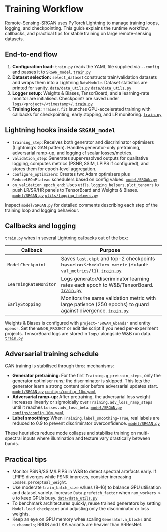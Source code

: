 # Training Workflow

Remote-Sensing-SRGAN uses PyTorch Lightning to manage training loops, logging, and checkpointing. This guide explains the runtime workflow, callbacks, and practical tips for stable training on large remote-sensing datasets.

## End-to-end flow

1. **Configuration load:** `train.py` reads the YAML file supplied via `--config` and passes it to `SRGAN_model`. [`train.py`](https://github.com/ESAOpenSR/Remote-Sensing-SRGAN/blob/main/train.py#L19-L47)
2. **Dataset selection:** `select_dataset` constructs train/validation datasets and wraps them into a Lightning `DataModule`. Dataset statistics are printed for sanity. [`data/data_utils.py`](https://github.com/ESAOpenSR/Remote-Sensing-SRGAN/blob/main/data/data_utils.py#L1-L95) [`data/data_utils.py`](https://github.com/ESAOpenSR/Remote-Sensing-SRGAN/blob/main/data/data_utils.py#L121-L140)
3. **Logger setup:** Weights & Biases, TensorBoard, and a learning-rate monitor are initialised. Checkpoints are saved under `logs/<project>/<timestamp>/`. [`train.py`](https://github.com/ESAOpenSR/Remote-Sensing-SRGAN/blob/main/train.py#L59-L93)
4. **Training loop:** `Trainer.fit` launches GPU-accelerated training with callbacks for checkpointing, early stopping, and LR monitoring. [`train.py`](https://github.com/ESAOpenSR/Remote-Sensing-SRGAN/blob/main/train.py#L69-L96)

## Lightning hooks inside `SRGAN_model`

* `training_step`: Receives both generator and discriminator optimisers (Lightning’s GAN pattern). Handles generator-only pretraining, adversarial ramp-up, and logging of scalar losses/metrics.
* `validation_step`: Generates super-resolved outputs for qualitative logging, computes metrics (PSNR, SSIM, LPIPS if configured), and stores them for epoch-level aggregation.
* `configure_optimizers`: Creates two Adam optimisers plus `ReduceLROnPlateau` schedulers based on config values. [`model/SRGAN.py`](https://github.com/ESAOpenSR/Remote-Sensing-SRGAN/blob/main/model/SRGAN.py#L5-L12)
* `on_validation_epoch_end`: Uses `utils.logging_helpers.plot_tensors` to push LR/SR/HR panels to TensorBoard and Weights & Biases. [`model/SRGAN.py`](https://github.com/ESAOpenSR/Remote-Sensing-SRGAN/blob/main/model/SRGAN.py#L12-L16) [`utils/logging_helpers.py`](https://github.com/ESAOpenSR/Remote-Sensing-SRGAN/blob/main/utils/logging_helpers.py#L1-L200)

Inspect `model/SRGAN.py` for detailed comments describing each step of the training loop and logging behaviour.

## Callbacks and logging

`train.py` wires in several Lightning callbacks out of the box:

| Callback | Purpose |
|----------|---------|
| `ModelCheckpoint` | Saves `last.ckpt` and top-2 checkpoints based on `Schedulers.metric` (default: `val_metrics/l1`). [`train.py`](https://github.com/ESAOpenSR/Remote-Sensing-SRGAN/blob/main/train.py#L69-L93) |
| `LearningRateMonitor` | Logs generator/discriminator learning rates each epoch to W&B/TensorBoard. [`train.py`](https://github.com/ESAOpenSR/Remote-Sensing-SRGAN/blob/main/train.py#L88-L93) |
| `EarlyStopping` | Monitors the same validation metric with large patience (250 epochs) to guard against divergence. [`train.py`](https://github.com/ESAOpenSR/Remote-Sensing-SRGAN/blob/main/train.py#L80-L88) |

Weights & Biases is configured with `project="SRGAN_6bands"` and entity `opensr`. Set the `WANDB_PROJECT` or edit the script if you need per-experiment projects. TensorBoard logs are stored in `logs/` alongside W&B run data. [`train.py`](https://github.com/ESAOpenSR/Remote-Sensing-SRGAN/blob/main/train.py#L59-L93)

## Adversarial training schedule

GAN training is stabilised through three mechanisms:

* **Generator pretraining:** For the first `Training.g_pretrain_steps`, only the generator optimiser runs; the discriminator is skipped. This lets the generator learn a strong content prior before adversarial updates start. [`model/SRGAN.py`](https://github.com/ESAOpenSR/Remote-Sensing-SRGAN/blob/main/model/SRGAN.py#L34-L43) [`configs/config_10m.yaml`](https://github.com/ESAOpenSR/Remote-Sensing-SRGAN/blob/main/configs/config_10m.yaml#L35-L52)
* **Adversarial ramp-up:** After pretraining, the adversarial loss weight increases linearly or sigmoidally over `Training.adv_loss_ramp_steps` until it reaches `Losses.adv_loss_beta`. [`model/SRGAN.py`](https://github.com/ESAOpenSR/Remote-Sensing-SRGAN/blob/main/model/SRGAN.py#L34-L43) [`configs/config_10m.yaml`](https://github.com/ESAOpenSR/Remote-Sensing-SRGAN/blob/main/configs/config_10m.yaml#L35-L70)
* **Label smoothing:** When `Training.label_smoothing=True`, real labels are reduced to 0.9 to prevent discriminator overconfidence. [`model/SRGAN.py`](https://github.com/ESAOpenSR/Remote-Sensing-SRGAN/blob/main/model/SRGAN.py#L34-L43)

These heuristics reduce mode collapse and stabilise training on multi-spectral inputs where illumination and texture vary drastically between bands.

## Practical tips

* Monitor PSNR/SSIM/LPIPS in W&B to detect spectral artefacts early. If LPIPS diverges while PSNR improves, consider increasing `Losses.perceptual_weight`.
* Use moderate `train_batch_size` values (8–16) to balance GPU utilisation and dataset variety. Increase `Data.prefetch_factor` when `num_workers > 0` to keep GPUs busy. [`data/data_utils.py`](https://github.com/ESAOpenSR/Remote-Sensing-SRGAN/blob/main/data/data_utils.py#L97-L140)
* To benchmark architectures quickly, reuse trained generators by setting `Model.load_checkpoint` and adjusting only the discriminator or loss weights.
* Keep an eye on GPU memory when scaling `Generator.n_blocks` and `n_channels`; RRDB and LKA variants are heavier than SRResNet.

